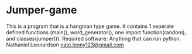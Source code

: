 # Jumper-game
This is a program that is a hangman type game.
It contains 1 seperate defined functions (main(), word_generator(), one import function(random), and classes(jumper()).
Required software: Anything that can run python.
Nathaniel Leonardson
nate.lenny123@gmail.com